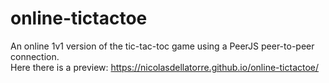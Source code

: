 # online-tictactoe
An online 1v1 version of the tic-tac-toc game using a PeerJS peer-to-peer connection.  
Here there is a preview: https://nicolasdellatorre.github.io/online-tictactoe/
